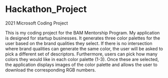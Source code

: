 # Hackathon_Project
2021 Microsoft Coding Project

This is my coding project for the BAM Mentorship Program. My application is designed for startup businesses. It generates three color palettes for the user based on the brand qualities they select. If there is no intersection where brand qualities can generate the same color, the user will be asked to pick a different set of descriptors. Furthermore, users can pick how many colors they would like in each color palette (1-3). Once these are selected, the application displays images of the color palette and allows the user to download the corresponding RGB numbers.
